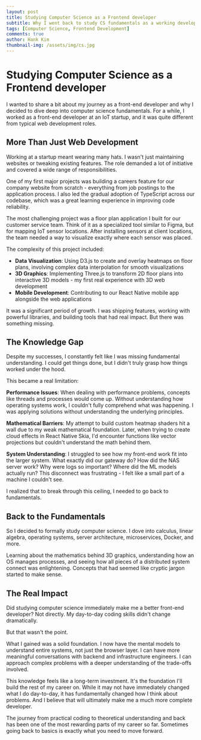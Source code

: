 ```yaml
---
layout: post
title: Studying Computer Science as a Frontend developer
subtitle: Why I went back to study CS fundamentals as a working developer
tags: [Computer Science, Frontend Development]
comments: true
author: Hank Kim
thumbnail-img: /assets/img/cs.jpg
---
```


# Studying Computer Science as a Frontend developer

I wanted to share a bit about my journey as a front-end developer and why I decided to dive deep into computer science fundamentals. For a while, I worked as a front-end developer at an IoT startup, and it was quite different from typical web development roles.

## More Than Just Web Development

Working at a startup meant wearing many hats. I wasn't just maintaining websites or tweaking existing features. The role demanded a lot of initiative and covered a wide range of responsibilities.

One of my first major projects was building a careers feature for our company website from scratch - everything from job postings to the application process. I also led the gradual adoption of TypeScript across our codebase, which was a great learning experience in improving code reliability.

The most challenging project was a floor plan application I built for our customer service team. Think of it as a specialized tool similar to Figma, but for mapping IoT sensor locations. After installing sensors at client locations, the team needed a way to visualize exactly where each sensor was placed.

The complexity of this project included:

- **Data Visualization**: Using D3.js to create and overlay heatmaps on floor plans, involving complex data interpolation for smooth visualizations
- **3D Graphics**: Implementing Three.js to transform 2D floor plans into interactive 3D models - my first real experience with 3D web development
- **Mobile Development**: Contributing to our React Native mobile app alongside the web applications

It was a significant period of growth. I was shipping features, working with powerful libraries, and building tools that had real impact. But there was something missing.

## The Knowledge Gap

Despite my successes, I constantly felt like I was missing fundamental understanding. I could get things done, but I didn't truly grasp how things worked under the hood.

This became a real limitation:

**Performance Issues**: When dealing with performance problems, concepts like threads and processes would come up. Without understanding how operating systems work, I couldn't fully comprehend what was happening. I was applying solutions without understanding the underlying principles.

**Mathematical Barriers**: My attempt to build custom heatmap shaders hit a wall due to my weak mathematical foundation. Later, when trying to create cloud effects in React Native Skia, I'd encounter functions like vector projections but couldn't understand the math behind them.

**System Understanding**: I struggled to see how my front-end work fit into the larger system. What exactly did our gateway do? How did the NAS server work? Why were logs so important? Where did the ML models actually run? This disconnect was frustrating - I felt like a small part of a machine I couldn't see.

I realized that to break through this ceiling, I needed to go back to fundamentals.

## Back to the Fundamentals

So I decided to formally study computer science. I dove into calculus, linear algebra, operating systems, server architecture, microservices, Docker, and more.

Learning about the mathematics behind 3D graphics, understanding how an OS manages processes, and seeing how all pieces of a distributed system connect was enlightening. Concepts that had seemed like cryptic jargon started to make sense.

## The Real Impact

Did studying computer science immediately make me a better front-end developer? Not directly. My day-to-day coding skills didn't change dramatically.

But that wasn't the point.

What I gained was a solid foundation. I now have the mental models to understand entire systems, not just the browser layer. I can have more meaningful conversations with backend and infrastructure engineers. I can approach complex problems with a deeper understanding of the trade-offs involved.

This knowledge feels like a long-term investment. It's the foundation I'll build the rest of my career on. While it may not have immediately changed what I do day-to-day, it has fundamentally changed how I think about problems. And I believe that will ultimately make me a much more complete developer.

The journey from practical coding to theoretical understanding and back has been one of the most rewarding parts of my career so far. Sometimes going back to basics is exactly what you need to move forward.
